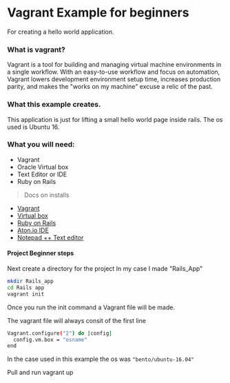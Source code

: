 # Vagrant Example for beginners

For creating a hello world application.

### What is vagrant?

Vagrant is a tool for building and managing virtual machine environments in a single workflow. With an easy-to-use workflow and focus on automation, Vagrant lowers development environment setup time, increases production parity, and makes the "works on my machine" excuse a relic of the past.

### What this example creates.

This application is just for lifting a small hello world page inside rails. The os used is Ubuntu 16.

### What you will need:
+ Vagrant
+ Oracle Virtual box
+ Text Editor or IDE
+ Ruby on Rails

> Docs on installs 
+ [Vagrant](https://www.vagrantup.com/docs/installation/)
+ [Virtual box](https://www.virtualbox.org/wiki/Downloads)
+ [Ruby on Rails](http://installrails.com/steps/choose_os)
+ [Aton.io IDE](https://atom.io/)
+ [Notepad ++ Text editor](https://notepad-plus-plus.org/download/v7.5.9.html)


#### Project Beginner steps
Next create a directory for the project
In my case I made "Rails_App"

```sh
mkdir Rails_app
cd Rails app
vagrant init
```
Once you run the init command a Vagrant file will be made.

The vagrant file will always consit of the first line

```sh
Vagrant.configure("2") do |config|
  config.vm.box = "osname"
end
```

In the case used in this example the os was `"bento/ubuntu-16.04"`




Pull and run vagrant up
